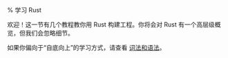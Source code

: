 % 学习 Rust

欢迎！这一节有几个教程教你用 Rust 构建工程。你将会对 Rust 有一个高层级概览，但我们会忽略细节。

如果你偏向于“自底向上”的学习方式，请查看 [词法和语法][ss]。

[ss]: syntax-and-semantics.html

